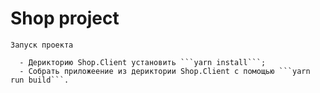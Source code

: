 # Shop project

```Запуск проекта```

      - Дерикторию Shop.Client установить ```yarn install```;
      - Собрать приложеение из дериктории Shop.Client с помощью ```yarn run build```.

